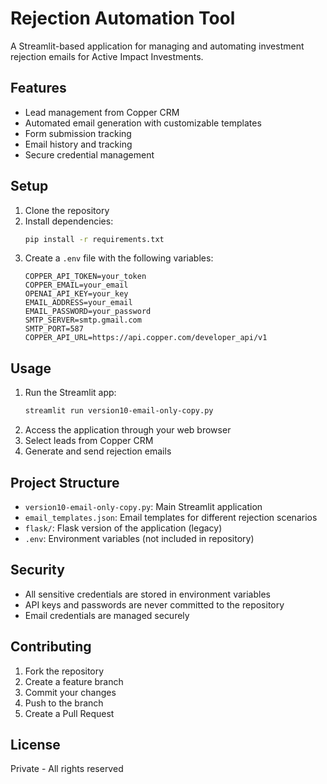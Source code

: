 # Rejection Automation Tool

A Streamlit-based application for managing and automating investment rejection emails for Active Impact Investments.

## Features

- Lead management from Copper CRM
- Automated email generation with customizable templates
- Form submission tracking
- Email history and tracking
- Secure credential management

## Setup

1. Clone the repository
2. Install dependencies:
   ```bash
   pip install -r requirements.txt
   ```
3. Create a `.env` file with the following variables:
   ```
   COPPER_API_TOKEN=your_token
   COPPER_EMAIL=your_email
   OPENAI_API_KEY=your_key
   EMAIL_ADDRESS=your_email
   EMAIL_PASSWORD=your_password
   SMTP_SERVER=smtp.gmail.com
   SMTP_PORT=587
   COPPER_API_URL=https://api.copper.com/developer_api/v1
   ```

## Usage

1. Run the Streamlit app:
   ```bash
   streamlit run version10-email-only-copy.py
   ```
2. Access the application through your web browser
3. Select leads from Copper CRM
4. Generate and send rejection emails

## Project Structure

- `version10-email-only-copy.py`: Main Streamlit application
- `email_templates.json`: Email templates for different rejection scenarios
- `flask/`: Flask version of the application (legacy)
- `.env`: Environment variables (not included in repository)

## Security

- All sensitive credentials are stored in environment variables
- API keys and passwords are never committed to the repository
- Email credentials are managed securely

## Contributing

1. Fork the repository
2. Create a feature branch
3. Commit your changes
4. Push to the branch
5. Create a Pull Request

## License

Private - All rights reserved
